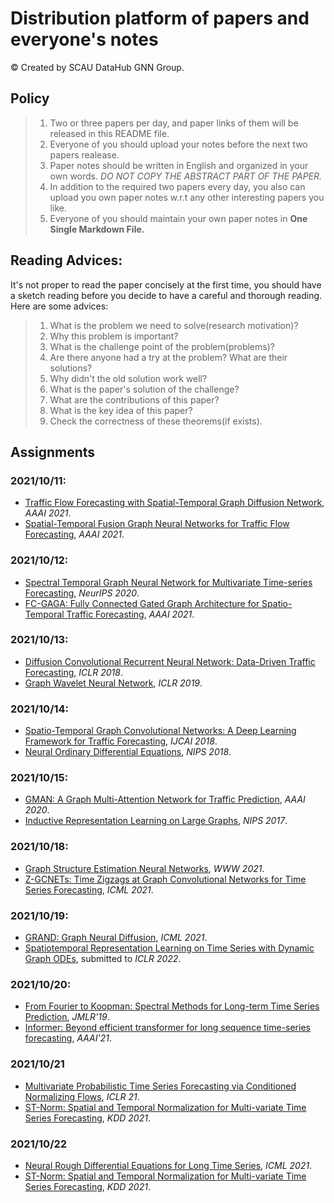 # Distribution platform of papers and everyone's notes 

&copy; Created by SCAU DataHub GNN Group.

## Policy

> 1. Two or three papers per day, and paper links of them will be released in this README file.
> 2. Everyone of you should upload your notes before the next two papers realease.
> 3. Paper notes should be written in English and organized in your own words. *DO NOT COPY THE ABSTRACT PART OF THE PAPER.*
> 4. In addition to the required two papers every day, you also can upload you own paper notes w.r.t any other interesting papers you like.
> 5. Everyone of you should maintain your own paper notes in **One Single Markdown File.**

## Reading Advices:

It's not proper to read the paper concisely at the first time, you should have a sketch reading before you decide to have a careful and thorough reading. Here are some advices:

> 1. What is the problem we need to solve(research motivation)?
> 2. Why this problem is important?
> 3. What is the challenge point of the problem(problems)?
> 4. Are there anyone had a try at the problem? What are their solutions?
> 5. Why didn't the old solution work well?
> 6. What is the paper's solution of the challenge?
> 7. What are the contributions of this paper?
> 8. What is the key idea of this paper?
> 9. Check the correctness of these theorems(if exists).


## Assignments

### 2021/10/11:
- [Traffic Flow Forecasting with Spatial-Temporal Graph Diffusion Network](https://www.aaai.org/AAAI21Papers/AISI-9334.ZhangX.pdf), *AAAI 2021*.
- [Spatial-Temporal Fusion Graph Neural Networks for Traffic Flow Forecasting](https://arxiv.org/abs/2012.09641), *AAAI 2021*.

### 2021/10/12:
- [Spectral Temporal Graph Neural Network for Multivariate Time-series Forecasting](https://papers.nips.cc/paper/2020/file/cdf6581cb7aca4b7e19ef136c6e601a5-Paper.pdf), *NeurIPS 2020*.
- [FC-GAGA: Fully Connected Gated Graph Architecture for Spatio-Temporal Traffic Forecasting](https://arxiv.org/pdf/2007.15531.pdf), *AAAI 2021*.

### 2021/10/13:
- [Diffusion Convolutional Recurrent Neural Network: Data-Driven Traffic Forecasting](https://arxiv.org/pdf/1707.01926), *ICLR 2018*.
- [Graph Wavelet Neural Network](https://arxiv.org/pdf/1904.07785.pdf), *ICLR 2019*.

### 2021/10/14:
- [Spatio-Temporal Graph Convolutional Networks: A Deep Learning Framework for Traffic Forecasting](https://www.ijcai.org/proceedings/2018/0505.pdf), *IJCAI 2018*.
- [Neural Ordinary Differential Equations](https://arxiv.org/pdf/1806.07366.pdf), *NIPS 2018*.

### 2021/10/15:
- [GMAN: A Graph Multi-Attention Network for Traffic Prediction](https://arxiv.org/pdf/1911.08415.pdf), *AAAI 2020*.
- [Inductive Representation Learning on Large Graphs](https://arxiv.org/pdf/1706.02216.pdf), *NIPS 2017*.

### 2021/10/18:
- [Graph Structure Estimation Neural Networks](http://www.shichuan.org/doc/103.pdf), *WWW 2021*.
- [Z-GCNETs: Time Zigzags at Graph Convolutional Networks for Time Series Forecasting](http://proceedings.mlr.press/v139/chen21o/chen21o.pdf), *ICML 2021*.
  
### 2021/10/19:
- [GRAND: Graph Neural Diffusion](http://proceedings.mlr.press/v139/chamberlain21a/chamberlain21a.pdf), *ICML 2021*.
- [Spatiotemporal Representation Learning on Time Series with Dynamic Graph ODEs](https://openreview.net/pdf?id=Jh9VxCkrEZn), submitted to *ICLR 2022*.

### 2021/10/20:
- [From Fourier to Koopman: Spectral Methods for Long-term Time Series Prediction](https://www.jmlr.org/papers/volume22/20-406/20-406.pdf), *JMLR'19*.
- [Informer: Beyond efficient transformer for long sequence time-series forecasting](https://www.aaai.org/AAAI21Papers/AAAI-7346.ZhouHaoyi.pdf), *AAAI'21*.

### 2021/10/21
- [Multivariate Probabilistic Time Series Forecasting via Conditioned Normalizing Flows](https://openreview.net/pdf?id=WiGQBFuVRv), *ICLR 21*.
- [ST-Norm: Spatial and Temporal Normalization for Multi-variate Time Series Forecasting](https://dl.acm.org/doi/pdf/10.1145/3447548.3467330), *KDD 2021*.

### 2021/10/22
- [Neural Rough Differential Equations for Long Time Series](http://proceedings.mlr.press/v139/morrill21b/morrill21b.pdf), *ICML 2021*.
- [ST-Norm: Spatial and Temporal Normalization for Multi-variate Time Series Forecasting](https://arxiv.org/pdf/2010.02803.pdf), *KDD 2021*.










  


